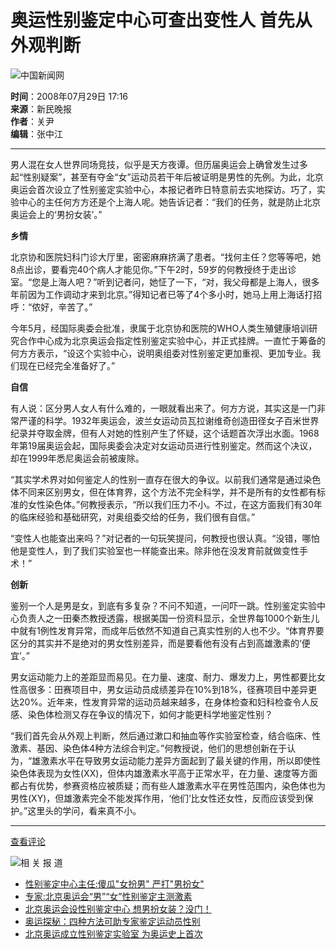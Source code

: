 # 奥运性别鉴定中心可查出变性人 首先从外观判断

![中国新闻网](http://i5.chinanews.com/images/images1/logo2.gif)

**时间**：2008年07月29日 17:16  
**来源**：新民晚报  
**作者**：关尹  
**编辑**：张中江  

---

男人混在女人世界同场竞技，似乎是天方夜谭。但历届奥运会上确曾发生过多起“性别疑案”，甚至有夺金“女”运动员若干年后被证明是男性的先例。为此，北京奥运会首次设立了性别鉴定实验中心，本报记者昨日特意前去实地探访。巧了，实验中心的主任何方方还是个上海人呢。她告诉记者：“我们的任务，就是防止北京奥运会上的‘男扮女装’。”

**乡情**

北京协和医院妇科门诊大厅里，密密麻麻挤满了患者。“找何主任？您等等吧，她8点出诊，要看完40个病人才能见你。”下午2时，59岁的何教授终于走出诊室。“您是上海人吧？”听到记者问，她怔了一下，“对，我父母都是上海人，很多年前因为工作调动才来到北京。”得知记者已等了4个多小时，她马上用上海话打招呼：“侬好，辛苦了。”

今年5月，经国际奥委会批准，隶属于北京协和医院的WHO人类生殖健康培训研究合作中心成为北京奥运会指定性别鉴定实验中心，并正式挂牌。一直忙于筹备的何方方表示，“设这个实验中心，说明奥组委对性别鉴定更加重视、更加专业。我们现在已经完全准备好了。”

**自信**

有人说：区分男人女人有什么难的，一眼就看出来了。何方方说，其实这是一门非常严谨的科学。1932年奥运会，波兰女运动员瓦拉谢维奇创造田径女子百米世界纪录并夺取金牌，但有人对她的性别产生了怀疑，这个话题首次浮出水面。1968年第19届奥运会起，国际奥委会决定对女运动员进行性别鉴定。然而这个决议，却在1999年悉尼奥运会前被废除。

“其实学术界对如何鉴定人的性别一直存在很大的争议。以前我们通常是通过染色体不同来区别男女，但在体育界，这个方法不完全科学，并不是所有的女性都有标准的女性染色体。”何教授表示，“所以我们压力不小。不过，在这方面我们有30年的临床经验和基础研究，对奥组委交给的任务，我们很有自信。”

“变性人也能查出来吗？”对记者的一句玩笑提问，何教授也很认真。“没错，哪怕他是变性人，到了我们实验室也一样能查出来。除非他在没发育前就做变性手术！”

**创新**

鉴别一个人是男是女，到底有多复杂？不问不知道，一问吓一跳。性别鉴定实验中心负责人之一田秦杰教授透露，根据美国一份资料显示，全世界每1000个新生儿中就有1例性发育异常，而成年后依然不知道自己真实性别的人也不少。“体育界要区分的其实并不是绝对的男女性别差异，而是要看他有没有占到高雄激素的‘便宜’。”

男女运动能力上的差距显而易见。在力量、速度、耐力、爆发力上，男性都要比女性高很多：田赛项目中，男女运动员成绩差异在10%到18%，径赛项目中差异更达20%。近年来，性发育异常的运动员越来越多，在身体检查和妇科检查令人反感、染色体检测又存在争议的情况下，如何才能更科学地鉴定性别？

“我们首先会从外观上判断，然后通过漱口和抽血等作实验室检查，结合临床、性激素、基因、染色体4种方法综合判定。”何教授说，他们的思想创新在于认为，“雄激素水平在导致男女运动能力差异方面起到了最关键的作用，所以即使性染色体表现为女性(XX)，但体内雄激素水平高于正常水平，在力量、速度等方面都占有优势，参赛资格应被质疑；而有些人雄激素水平在男性范围内，染色体也为男性(XY)，但雄激素完全不能发挥作用，‘他们’比女性还女性，反而应该受到保护。”这里头的学问，看来真不小。

---

[查看评论](http://comment.chinanews.com.cn/comments/comments.php?newsid=1328518)

![相 关 报 道](http://i5.chinanews.com/kpimg/5.gif)

- [性别鉴定中心主任:傻瓜"女扮男" 严打"男扮女"](http://www.chinanews.com.cn/olympic/news/2008/07-29/1327704.shtml)
- [专家:北京奥运会“男”“女”性别鉴定主测激素](http://www.chinanews.com.cn/olympic/news/2008/07-29/1327551.shtml)
- [北京奥运会设性别鉴定中心 想男扮女装？没门！](http://www.chinanews.com.cn/gj/kong/news/2008/07-28/1326628.shtml)
- [奥运探秘：四种方法可助专家鉴定运动员性别](http://www.chinanews.com.cn/olympic/news/2008/07-27/1325871.shtml)
- [北京奥运成立性别鉴定实验室 为奥运史上首次](http://www.chinanews.com.cn/olympic/news/2008/07-27/1325571.shtml)